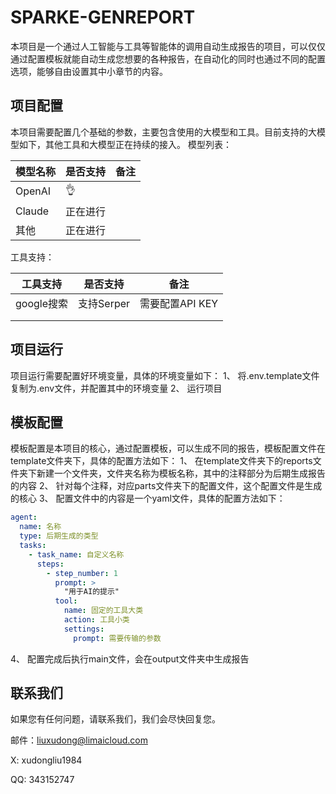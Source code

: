 # SPARKE-GENREPORT
本项目是一个通过人工智能与工具等智能体的调用自动生成报告的项目，可以仅仅通过配置模板就能自动生成您想要的各种报告，在自动化的同时也通过不同的配置选项，能够自由设置其中小章节的内容。

## 项目配置
本项目需要配置几个基础的参数，主要包含使用的大模型和工具。目前支持的大模型如下，其他工具和大模型正在持续的接入。
模型列表：

| 模型名称 | 是否支持 | 备注 |
| -------- | -------- | ---- |
| OpenAI   | 👌        |      |
| Claude   | 正在进行 |      |
| 其他     | 正在进行 |      |

工具支持：

| 工具支持   | 是否支持   | 备注            |
| ---------- | ---------- | --------------- |
| google搜索 | 支持Serper | 需要配置API KEY |
|            |            |                 |
|            |            |                 |

## 项目运行
项目运行需要配置好环境变量，具体的环境变量如下：
1、 将.env.template文件复制为.env文件，并配置其中的环境变量
2、 运行项目

## 模板配置
模板配置是本项目的核心，通过配置模板，可以生成不同的报告，模板配置文件在template文件夹下，具体的配置方法如下：
1、 在template文件夹下的reports文件夹下新建一个文件夹，文件夹名称为模板名称，其中的注释部分为后期生成报告的内容
2、 针对每个注释，对应parts文件夹下的配置文件，这个配置文件是生成的核心
3、 配置文件中的内容是一个yaml文件，具体的配置方法如下：
```yaml 
agent:
  name: 名称
  type: 后期生成的类型
  tasks:
    - task_name: 自定义名称
      steps:
        - step_number: 1
          prompt: >
            "用于AI的提示"
          tool:
            name: 固定的工具大类
            action: 工具小类
            settings:
              prompt: 需要传输的参数
```
4、 配置完成后执行main文件，会在output文件夹中生成报告

## 联系我们
如果您有任何问题，请联系我们，我们会尽快回复您。

邮件：liuxudong@limaicloud.com

X: xudongliu1984

QQ: 343152747


